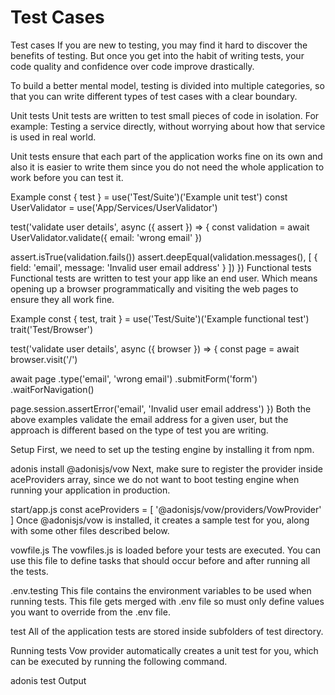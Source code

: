 # Test Cases
Test cases
If you are new to testing, you may find it hard to discover the benefits of testing. But once you get into the habit of writing tests, your code quality and confidence over code improve drastically.

To build a better mental model, testing is divided into multiple categories, so that you can write different types of test cases with a clear boundary.

Unit tests
Unit tests are written to test small pieces of code in isolation. For example: Testing a service directly, without worrying about how that service is used in real world.

Unit tests ensure that each part of the application works fine on its own and also it is easier to write them since you do not need the whole application to work before you can test it.

Example
const { test } = use('Test/Suite')('Example unit test')
const UserValidator = use('App/Services/UserValidator')

test('validate user details', async ({ assert }) => {
  const validation = await UserValidator.validate({
    email: 'wrong email'
  })

  assert.isTrue(validation.fails())
  assert.deepEqual(validation.messages(), [
    {
      field: 'email',
      message: 'Invalid user email address'
    }
  ])
})
Functional tests
Functional tests are written to test your app like an end user. Which means opening up a browser programmatically and visiting the web pages to ensure they all work fine.

Example
const { test, trait } = use('Test/Suite')('Example functional test')
trait('Test/Browser')

test('validate user details', async ({ browser }) => {
  const page = await browser.visit('/')

  await page
    .type('email', 'wrong email')
    .submitForm('form')
    .waitForNavigation()

  page.session.assertError('email', 'Invalid user email address')
})
Both the above examples validate the email address for a given user, but the approach is different based on the type of test you are writing.

Setup
First, we need to set up the testing engine by installing it from npm.

adonis install @adonisjs/vow
Next, make sure to register the provider inside aceProviders array, since we do not want to boot testing engine when running your application in production.

start/app.js
const aceProviders = [
  '@adonisjs/vow/providers/VowProvider'
]
Once @adonisjs/vow is installed, it creates a sample test for you, along with some other files described below.

vowfile.js
The vowfiles.js is loaded before your tests are executed. You can use this file to define tasks that should occur before and after running all the tests.

.env.testing
This file contains the environment variables to be used when running tests. This file gets merged with .env file so must only define values you want to override from the .env file.

test
All of the application tests are stored inside subfolders of test directory.

Running tests
Vow provider automatically creates a unit test for you, which can be executed by running the following command.

adonis test
Output

